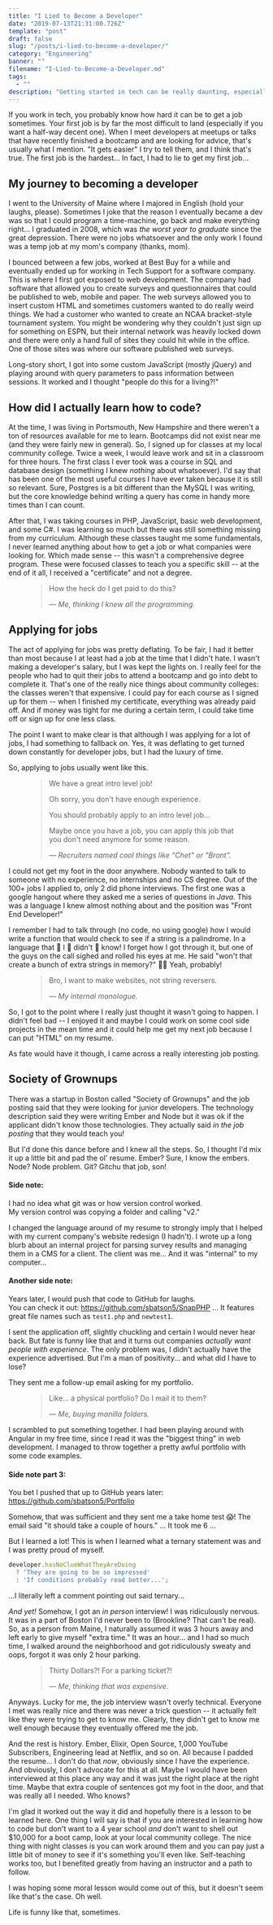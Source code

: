 ```yaml
---
title: "I Lied to Become a Developer"
date: "2019-07-13T21:31:00.726Z"
template: "post"
draft: false
slug: "/posts/i-lied-to-become-a-developer/"
category: "Engineering"
banner: ""
filename: "I-Lied-to-Become-a-Developer.md"
tags:
  - ""
description: "Getting started in tech can be really daunting, especially when you don't have a typical background. So, I told a couple fibs to get my foot in the door."
---
```


If you work in tech, you probably know how hard it can be to get a job sometimes.
Your first job is by far the most difficult to land (especially if you want a half-way decent one).
When I meet developers at meetups or talks that have recently finished a bootcamp and are looking for advice, that's usually what I mention.
"It gets easier" I try to tell them, and I think that's true.
The first job is the hardest...
In fact, I had to lie to get my first job...

## My journey to becoming a developer

I went to the University of Maine where I majored in English (hold your laughs, please).
Sometimes I joke that the reason I eventually became a dev was so that I could program a time-machine, go back and make everything right...
I graduated in 2008, which was *the worst year to graduate* since the great depression.
There were no jobs whatsoever and the only work I found was a temp job at my mom's company (thanks, mom).

I bounced between a few jobs, worked at Best Buy for a while and eventually ended up for working in Tech Support for a software company.
This is where I first got exposed to web development.
The company had software that allowed you to create surveys and questionnaires that could be published to web, mobile and paper.
The web surveys allowed you to insert custom HTML and sometimes customers wanted to do really weird things.
We had a customer who wanted to create an NCAA bracket-style tournament system.
You might be wondering why they couldn't just sign up for something on ESPN, but their internal network was heavily locked down and there were only a hand full of sites they could hit while in the office.
One of those sites was where our software published web surveys.

Long-story short, I got into some custom JavaScript (mostly jQuery) and playing around with query parameters to pass information between sessions.
It worked and I thought "people do this for a living?!"

## How did I actually learn how to code?

At the time, I was living in Portsmouth, New Hampshire and there weren't a ton of resources available for me to learn.
Bootcamps did not exist near me (and they were fairly new in general).
So, I signed up for classes at my local community college.
Twice a week, I would leave work and sit in a classroom for three hours.
The first class I ever took was a course in SQL and database design (something I knew _nothing_ about whatsoever).
I'd say that has been one of the most useful courses I have ever taken because it is still so relevant.
Sure, Postgres is a bit different than the MySQL I was writing, but the core knowledge behind writing a query has come in handy more times than I can count.

After that, I was taking courses in PHP, JavaScript, basic web development, and some C#.
I was learning so much but there was still something missing from my curriculum.
Although these classes taught me some fundamentals, I never learned anything about how to get a job or what companies were looking for.
Which made sense -- this wasn't a comprehensive degree program.
These were focused classes to teach you a specific skill -- at the end of it all, I received a "certificate" and not a degree.

<figure>
	<blockquote>
		<p>How the heck do I get paid to do this?</p>
    <footer>
			<cite>— Me, thinking I knew all the programming.</cite>
		</footer>
	</blockquote>
</figure>

## Applying for jobs

The act of applying for jobs was pretty deflating.
To be fair, I had it better than most because I at least had a job at the time that I didn't hate.
I wasn't making a developer's salary, but I was kept the lights on.
I really feel for the people who had to quit their jobs to attend a bootcamp and go into debt to complete it.
That's one of the really nice things about community colleges: the classes weren't that expensive.
I could pay for each course as I signed up for them -- when I finished my certificate, everything was already paid off.
And if money was tight for me during a certain term, I could take time off or sign up for one less class.

The point I want to make clear is that although I was applying for a lot of jobs, I had something to fallback on.
Yes, it was deflating to get turned down constantly for developer jobs, but I had the luxury of time.

So, applying to jobs usually went like this.
<figure>
	<blockquote class="support-small">
		<p class="left-align small-text">We have a great intro level job!</p>
		<p class="left-align small-text">Oh sorry, you don't have enough experience.</p>
		<p class="left-align small-text">You should probably apply to an intro level job...</p>
		<p class="left-align small-text">Maybe once you have a job, you can apply this job that you don't need anymore for some reason.</p>
    <footer>
			<cite>— Recruiters named cool things like "Chet" or "Bront".</cite>
		</footer>
	</blockquote>
</figure>

I could not get my foot in the door anywhere.
Nobody wanted to talk to someone with no experience, no internships and no CS degree.
Out of the 100+ jobs I applied to, only 2 did phone interviews.
The first one was a google hangout where they asked me a series of questions in *Java*.
This was a language I knew almost nothing about and the position was "Front End Developer!"

I remember I had to talk through (no code, no using google) how I would write a function that would check to see if a string is a palindrome.
In a language that 👏 I 👏 didn't 👏 know!
I forget how I got through it, but one of the guys on the call sighed and rolled his eyes at me.
He said "won't that create a bunch of extra strings in memory?"
🤷‍♀️ Yeah, probably!

<figure>
	<blockquote>
		<p>Bro, I want to make websites, not string reversers.</p>
    <footer>
			<cite>— My internal monologue.</cite>
		</footer>
	</blockquote>
</figure>

So, I got to the point where I really just thought it wasn't going to happen.
I didn't feel bad -- I enjoyed it and maybe I could work on some cool side projects in the mean time and it could help me get my next job because I can put "HTML" on my resume.

As fate would have it though, I came across a really interesting job posting.

## Society of Grownups

There was a startup in Boston called "Society of Grownups" and the job posting said that they were looking for junior developers.
The technology description said they were writing Ember and Node but it was ok if the applicant didn't know those technologies.
They actually said *in the job posting* that they would teach you!

But I'd done this dance before and I knew all the steps.
So, I thought I'd mix it up a little bit and pad the ol' resume.
Ember? Sure, I know the embers.
Node? Node problem.
Git? Gitchu that job, son!

#### Side note:
I had no idea what git was or how version control worked.  
My version control was copying a folder and calling "v2."

I changed the language around of my resume to strongly imply that I helped with my current company's website redesign (I hadn't).
I wrote up a long blurb about an internal project for parsing survey results and managing them in a CMS for a client.
The client was me...
And it was "internal" to my computer...

#### Another side note:
Years later, I would push that code to GitHub for laughs.  
You can check it out: https://github.com/sbatson5/SnapPHP ...
It features great file names such as `test1.php` and `newtest1`.

I sent the application off, slightly chuckling and certain I would never hear back.
But fate is funny like that and it turns out companies *actually want people with experience*.
The only problem was, I didn't actually have the experience advertised.
But I'm a man of positivity... and what did I have to lose?

They sent me a follow-up email asking for my portfolio.

<figure>
	<blockquote>
		<p>Like... a physical portfolio? Do I mail it to them?</p>
    <footer>
			<cite>— Me, buying manilla folders.</cite>
		</footer>
	</blockquote>
</figure>

I scrambled to put something together.
I had been playing around with Angular in my free time, since I read it was the "biggest thing" in web development.
I managed to throw together a pretty awful portfolio with some code examples.

#### Side note part 3:
You bet I pushed that up to GitHub years later: https://github.com/sbatson5/Portfolio

Somehow, that was sufficient and they sent me a take home test 😱!
The email said "it should take a couple of hours."
... It took me 6 ...

But I learned a lot!
This is when I learned what a ternary statement was and I was pretty proud of myself.

```javascript
developer.hasNoClueWhatTheyAreDoing
  ? 'They are going to be so impressed'
  : 'If conditions probably read better...';
```

...I literally left a comment pointing out said ternary...

*And yet!*
Somehow, I got an *in person* interview!
I was ridiculously nervous.
It was in a part of Boston I'd never been to (Brookline? That can't be real).
So, as a person from Maine, I naturally assumed it was 3 hours away and left early to give myself "extra time."
It was an hour... and I had so much time, I walked around the neighborhood and got ridiculously sweaty and oops, forgot it was only 2 hour parking.

<figure>
	<blockquote>
		<p>Thirty Dollars?! For a parking ticket?!</p>
    <footer>
			<cite>— Me, thinking that was expensive.</cite>
		</footer>
	</blockquote>
</figure>

Anyways.
Lucky for me, the job interview wasn't overly technical.
Everyone I met was really nice and there was never a trick question -- it actually felt like they were trying to get to know me.
Clearly, they didn't get to know me well enough because they eventually offered me the job.

And the rest is history.
Ember, Elixir, Open Source, 1,000 YouTube Subscribers, Engineering lead at Netflix, and so on.
All because I padded the resume...
I don't do that _now_, obviously since I have the experience.
And obviously, I don't advocate for this at all.
Maybe I would have been interviewed at this place any way and it was just the right place at the right time.
Maybe that extra couple of sentences got my foot in the door, and that was really all I needed.
Who knows?

I'm glad it worked out the way it did and hopefully there is a lesson to be learned here.
One thing I will say is that if you are interested in learning how to code but don't want to a 4 year school _and_ don't want to shell out $10,000 for a boot camp, look at your local community college.
The nice thing with night classes is you can work around them and you can pay just a little bit of money to see if it's something you'll even like.
Self-teaching works too, but I benefited greatly from having an instructor and a path to follow.

I was hoping some moral lesson would come out of this, but it doesn't seem like that's the case.
Oh well.

Life is funny like that, sometimes.
